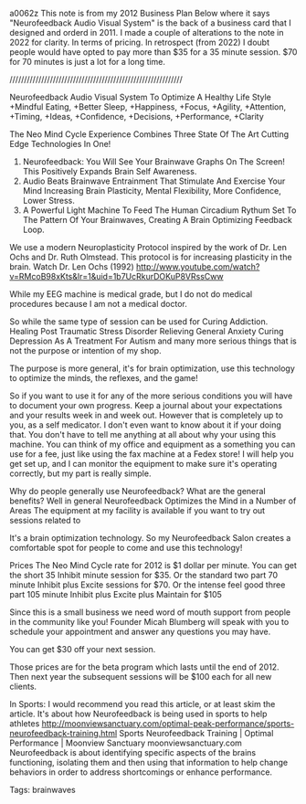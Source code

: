 a0062z 
This note is from my 2012 Business Plan
Below where it says "Neurofeedback Audio Visual System" is the back of a business card that I designed and orderd in 2011.
I made a couple of alterations to the note in 2022 for clarity. In terms of pricing.
In retrospect (from 2022) I doubt people would have opted to pay more than $35 for a 35 minute session.
$70 for 70 minutes is just a lot for a long time. 

////////////////////////////////////////////////////////////

Neurofeedback Audio Visual System
To Optimize A Healthy Life Style 
+Mindful Eating, +Better Sleep,
+Happiness, +Focus, +Agility,
+Attention, +Timing, +Ideas,
+Confidence, +Decisions,
+Performance, +Clarity

The Neo Mind Cycle Experience Combines Three State Of The Art Cutting Edge Technologies In One!

1. Neurofeedback: You Will See Your Brainwave Graphs On The Screen! This Positively Expands Brain Self Awareness.
2. Audio Beats Brainwave Entrainment That Stimulate And Exercise Your Mind Increasing Brain Plasticity, Mental Flexibility, More Confidence, Lower Stress.
3. A Powerful Light Machine To Feed The Human Circadium Rythum Set To The Pattern Of Your Brainwaves, Creating A Brain Optimizing Feedback Loop.

We use a modern Neuroplasticity Protocol inspired by the work of Dr. Len Ochs and Dr. Ruth Olmstead. This protocol is for increasing plasticity in the brain. Watch Dr. Len Ochs (1992) http://www.youtube.com/watch?v=RMcoB98xKts&lr=1&uid=1b7UcRkurDOKuP8VRssCww

While my EEG machine is medical grade, but I do not do medical procedures because I am not a medical doctor.

So while the same type of session can be used for
Curing Addiction.
Healing Post Traumatic Stress Disorder
Relieving General Anxiety
Curing Depression
As A Treatment For Autism
and many more serious things that is not the purpose or intention of my shop.

The purpose is more general, it's for brain optimization, use this technology to optimize the minds, the reflexes, and the game!

So if you want to use it for any of the more serious conditions you will have to document your own progress. Keep a journal about your expectations and your results week in and week out. However that is completely up to you, as a self medicator. I don't even want to know about it if your doing that. You don't have to tell me anything at all about why your using this machine. You can think of my office and equipment as a something you can use for a fee, just like using the fax machine at a Fedex store! I will help you get set up, and I can monitor the equipment to make sure it's operating correctly, but my part is really simple.

Why do people generally use Neurofeedback? What are the general benefits?
Well in general Neurofeedback Optimizes the Mind in a Number of Areas
The equipment at my facility is available if you want to try out sessions related to 

It's a brain optimization technology.
So my Neurofeedback Salon creates a comfortable spot for people to come and use this technology!

Prices
The Neo Mind Cycle rate for 2012 is $1 dollar per minute.
You can get the short 35 Inhibit minute session for $35.
Or the standard two part 70 minute Inhibit plus Excite sessions for $70.
Or the intense feel good three part 105 minute Inhibit plus Excite plus Maintain for $105

Since this is a small business we need word of mouth support from people in the community like you!
Founder Micah Blumberg will speak with you to schedule your appointment and answer any questions you may have.

You can get $30 off your next session.

Those prices are for the beta program which lasts until the end of 2012.
Then next year the subsequent sessions will be $100 each for all new clients.

In Sports: I would recommend you read this article, or at least skim the article.
It's about how Neurofeedback is being used in sports to help athletes
http://moonviewsanctuary.com/optimal-peak-performance/sports-neurofeedback-training.html
Sports Neurofeedback Training | Optimal Performance | Moonview Sanctuary
moonviewsanctuary.com
Neurofeedback is about identifying specific aspects of the brains functioning, isolating them and then using that information to help change behaviors in order to address shortcomings or enhance performance.

Tags:
  brainwaves
